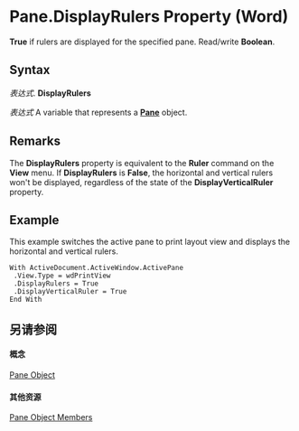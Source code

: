 
# Pane.DisplayRulers Property (Word)

 **True** if rulers are displayed for the specified pane. Read/write **Boolean**.


## Syntax

 _表达式_. **DisplayRulers**

 _表达式_ A variable that represents a **[Pane](4a0c2690-d9d2-4e34-fef4-cc41365f5251.md)** object.


## Remarks

The  **DisplayRulers** property is equivalent to the **Ruler** command on the **View** menu. If **DisplayRulers** is **False**, the horizontal and vertical rulers won't be displayed, regardless of the state of the **DisplayVerticalRuler** property.


## Example

This example switches the active pane to print layout view and displays the horizontal and vertical rulers.


```
With ActiveDocument.ActiveWindow.ActivePane 
 .View.Type = wdPrintView 
 .DisplayRulers = True 
 .DisplayVerticalRuler = True 
End With
```


## 另请参阅


#### 概念


[Pane Object](4a0c2690-d9d2-4e34-fef4-cc41365f5251.md)
#### 其他资源


[Pane Object Members](http://msdn.microsoft.com/library/e0739460-3209-f981-71ea-80a5ea7f8935%28Office.15%29.aspx)